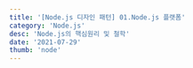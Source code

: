 ```yaml
---
title: '[Node.js 디자인 패턴] 01.Node.js 플랫폼'
category: 'Node.js'
desc: 'Node.js의 핵심원리 및 철학'
date: '2021-07-29'
thumb: 'node'
---
```


